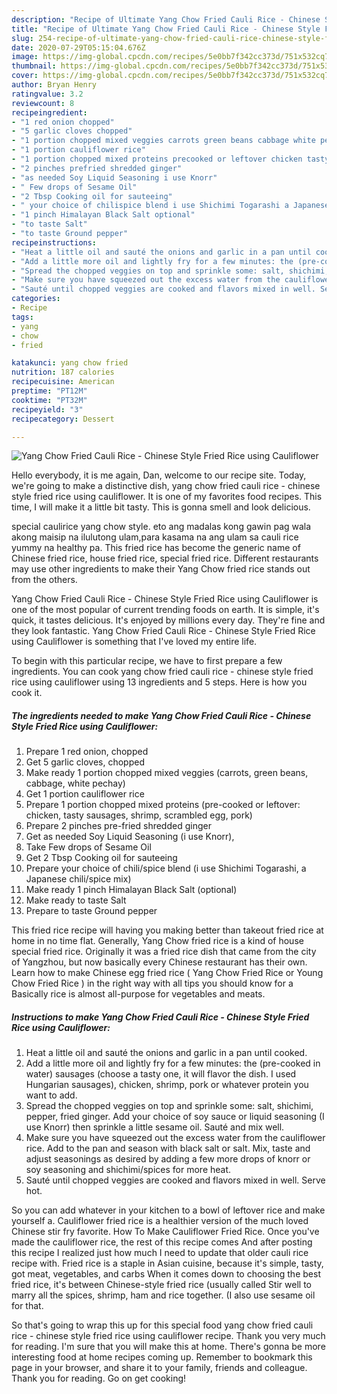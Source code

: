 ```yaml
---
description: "Recipe of Ultimate Yang Chow Fried Cauli Rice - Chinese Style Fried Rice using Cauliflower"
title: "Recipe of Ultimate Yang Chow Fried Cauli Rice - Chinese Style Fried Rice using Cauliflower"
slug: 254-recipe-of-ultimate-yang-chow-fried-cauli-rice-chinese-style-fried-rice-using-cauliflower
date: 2020-07-29T05:15:04.676Z
image: https://img-global.cpcdn.com/recipes/5e0bb7f342cc373d/751x532cq70/yang-chow-fried-cauli-rice-chinese-style-fried-rice-using-cauliflower-recipe-main-photo.jpg
thumbnail: https://img-global.cpcdn.com/recipes/5e0bb7f342cc373d/751x532cq70/yang-chow-fried-cauli-rice-chinese-style-fried-rice-using-cauliflower-recipe-main-photo.jpg
cover: https://img-global.cpcdn.com/recipes/5e0bb7f342cc373d/751x532cq70/yang-chow-fried-cauli-rice-chinese-style-fried-rice-using-cauliflower-recipe-main-photo.jpg
author: Bryan Henry
ratingvalue: 3.2
reviewcount: 8
recipeingredient:
- "1 red onion chopped"
- "5 garlic cloves chopped"
- "1 portion chopped mixed veggies carrots green beans cabbage white pechay"
- "1 portion cauliflower rice"
- "1 portion chopped mixed proteins precooked or leftover chicken tasty sausages shrimp scrambled egg pork"
- "2 pinches prefried shredded ginger"
- "as needed Soy Liquid Seasoning i use Knorr"
- " Few drops of Sesame Oil"
- "2 Tbsp Cooking oil for sauteeing"
- " your choice of chilispice blend i use Shichimi Togarashi a Japanese chilispice mix"
- "1 pinch Himalayan Black Salt optional"
- "to taste Salt"
- "to taste Ground pepper"
recipeinstructions:
- "Heat a little oil and sauté the onions and garlic in a pan until cooked."
- "Add a little more oil and lightly fry for a few minutes: the (pre-cooked in water) sausages (choose a tasty one, it will flavor the dish. I used Hungarian sausages), chicken, shrimp, pork or whatever protein you want to add."
- "Spread the chopped veggies on top and sprinkle some: salt, shichimi, pepper, fried ginger. Add your choice of soy sauce or liquid seasoning (I use Knorr) then sprinkle a little sesame oil. Sauté and mix well."
- "Make sure you have squeezed out the excess water from the cauliflower rice. Add to the pan and season with black salt or salt. Mix, taste and adjust seasonings as desired by adding a few more drops of knorr or soy seasoning and shichimi/spices for more heat."
- "Sauté until chopped veggies are cooked and flavors mixed in well. Serve hot."
categories:
- Recipe
tags:
- yang
- chow
- fried

katakunci: yang chow fried 
nutrition: 187 calories
recipecuisine: American
preptime: "PT12M"
cooktime: "PT32M"
recipeyield: "3"
recipecategory: Dessert

---
```



![Yang Chow Fried Cauli Rice - Chinese Style Fried Rice using Cauliflower](https://img-global.cpcdn.com/recipes/5e0bb7f342cc373d/751x532cq70/yang-chow-fried-cauli-rice-chinese-style-fried-rice-using-cauliflower-recipe-main-photo.jpg)

Hello everybody, it is me again, Dan, welcome to our recipe site. Today, we're going to make a distinctive dish, yang chow fried cauli rice - chinese style fried rice using cauliflower. It is one of my favorites food recipes. This time, I will make it a little bit tasty. This is gonna smell and look delicious.

special caulirice yang chow style. eto ang madalas kong gawin pag wala akong maisip na ilulutong ulam,para kasama na ang ulam sa cauli rice yummy na healthy pa. This fried rice has become the generic name of Chinese fried rice, house fried rice, special fried rice. Different restaurants may use other ingredients to make their Yang Chow fried rice stands out from the others.

Yang Chow Fried Cauli Rice - Chinese Style Fried Rice using Cauliflower is one of the most popular of current trending foods on earth. It is simple, it's quick, it tastes delicious. It's enjoyed by millions every day. They're fine and they look fantastic. Yang Chow Fried Cauli Rice - Chinese Style Fried Rice using Cauliflower is something that I've loved my entire life.


To begin with this particular recipe, we have to first prepare a few ingredients. You can cook yang chow fried cauli rice - chinese style fried rice using cauliflower using 13 ingredients and 5 steps. Here is how you cook it.

<!--inarticleads1-->

##### The ingredients needed to make Yang Chow Fried Cauli Rice - Chinese Style Fried Rice using Cauliflower:

1. Prepare 1 red onion, chopped
1. Get 5 garlic cloves, chopped
1. Make ready 1 portion chopped mixed veggies (carrots, green beans, cabbage, white pechay)
1. Get 1 portion cauliflower rice
1. Prepare 1 portion chopped mixed proteins (pre-cooked or leftover: chicken, tasty sausages, shrimp, scrambled egg, pork)
1. Prepare 2 pinches pre-fried shredded ginger
1. Get as needed Soy Liquid Seasoning (i use Knorr),
1. Take  Few drops of Sesame Oil
1. Get 2 Tbsp Cooking oil for sauteeing
1. Prepare  your choice of chili/spice blend (i use Shichimi Togarashi, a Japanese chili/spice mix)
1. Make ready 1 pinch Himalayan Black Salt (optional)
1. Make ready to taste Salt
1. Prepare to taste Ground pepper


This fried rice recipe will having you making better than takeout fried rice at home in no time flat. Generally, Yang Chow fried rice is a kind of house special fried rice. Originally it was a fried rice dish that came from the city of Yangzhou, but now basically every Chinese restaurant has their own. Learn how to make Chinese egg fried rice ( Yang Chow Fried Rice or Young Chow Fried Rice ) in the right way with all tips you should know for a Basically rice is almost all-purpose for vegetables and meats. 

<!--inarticleads2-->

##### Instructions to make Yang Chow Fried Cauli Rice - Chinese Style Fried Rice using Cauliflower:

1. Heat a little oil and sauté the onions and garlic in a pan until cooked.
1. Add a little more oil and lightly fry for a few minutes: the (pre-cooked in water) sausages (choose a tasty one, it will flavor the dish. I used Hungarian sausages), chicken, shrimp, pork or whatever protein you want to add.
1. Spread the chopped veggies on top and sprinkle some: salt, shichimi, pepper, fried ginger. Add your choice of soy sauce or liquid seasoning (I use Knorr) then sprinkle a little sesame oil. Sauté and mix well.
1. Make sure you have squeezed out the excess water from the cauliflower rice. Add to the pan and season with black salt or salt. Mix, taste and adjust seasonings as desired by adding a few more drops of knorr or soy seasoning and shichimi/spices for more heat.
1. Sauté until chopped veggies are cooked and flavors mixed in well. Serve hot.


So you can add whatever in your kitchen to a bowl of leftover rice and make yourself a. Cauliflower fried rice is a healthier version of the much loved Chinese stir fry favorite. How To Make Cauliflower Fried Rice. Once you&#39;ve made the cauliflower rice, the rest of this recipe comes And after posting this recipe I realized just how much I need to update that older cauli rice recipe with. Fried rice is a staple in Asian cuisine, because it&#39;s simple, tasty, got meat, vegetables, and carbs When it comes down to choosing the best fried rice, it&#39;s between Chinese-style fried rice (usually called Stir well to marry all the spices, shrimp, ham and rice together. (I also use sesame oil for that. 

So that's going to wrap this up for this special food yang chow fried cauli rice - chinese style fried rice using cauliflower recipe. Thank you very much for reading. I'm sure that you will make this at home. There's gonna be more interesting food at home recipes coming up. Remember to bookmark this page in your browser, and share it to your family, friends and colleague. Thank you for reading. Go on get cooking!
